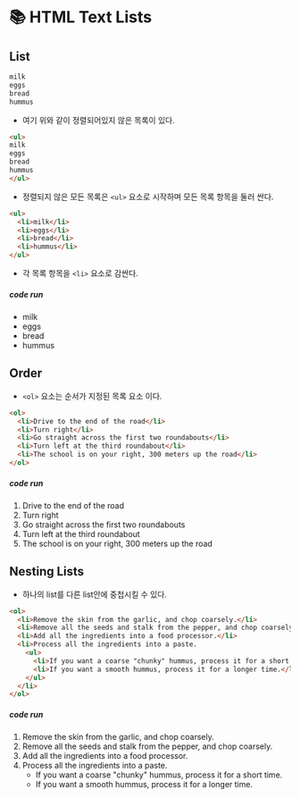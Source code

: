 # 📚 HTML Text Lists

## List

```html
milk
eggs
bread
hummus
```

- 여기 위와 같이 정렬되어있지 않은 목록이 있다.

```html
<ul>
milk
eggs
bread
hummus
</ul>
```

- 정렬되지 않은 모든 목록은 `<ul>` 요소로 시작하며 모든 목록 항목을 둘러 싼다.

```html
<ul>
  <li>milk</li>
  <li>eggs</li>
  <li>bread</li>
  <li>hummus</li>
</ul>
```
- 각 목록 항목을 `<li>` 요소로 감싼다.

##### code run 
<ul>
  <li>milk</li>
  <li>eggs</li>
  <li>bread</li>
  <li>hummus</li>
</ul>

## Order
- `<ol>` 요소는 순서가 지정된 목록 요소 이다.

```html
<ol>
  <li>Drive to the end of the road</li>
  <li>Turn right</li>
  <li>Go straight across the first two roundabouts</li>
  <li>Turn left at the third roundabout</li>
  <li>The school is on your right, 300 meters up the road</li>
</ol>
```

##### code run 
<ol>
  <li>Drive to the end of the road</li>
  <li>Turn right</li>
  <li>Go straight across the first two roundabouts</li>
  <li>Turn left at the third roundabout</li>
  <li>The school is on your right, 300 meters up the road</li>
</ol>


## Nesting Lists
- 하나의 list를 다른 list안에 중첩시킬 수 있다.

```html
<ol>
  <li>Remove the skin from the garlic, and chop coarsely.</li>
  <li>Remove all the seeds and stalk from the pepper, and chop coarsely.</li>
  <li>Add all the ingredients into a food processor.</li>
  <li>Process all the ingredients into a paste.
    <ul>
      <li>If you want a coarse "chunky" hummus, process it for a short time.</li>
      <li>If you want a smooth hummus, process it for a longer time.</li>
    </ul>
  </li>
</ol>
```

##### code run
<ol>
  <li>Remove the skin from the garlic, and chop coarsely.</li>
  <li>Remove all the seeds and stalk from the pepper, and chop coarsely.</li>
  <li>Add all the ingredients into a food processor.</li>
  <li>Process all the ingredients into a paste.
    <ul>
      <li>If you want a coarse "chunky" hummus, process it for a short time.</li>
      <li>If you want a smooth hummus, process it for a longer time.</li>
    </ul>
  </li>
</ol>
